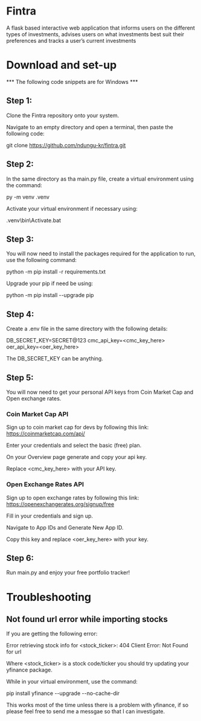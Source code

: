 # Fintra
A flask based interactive web application that informs users on the different types of investments, advises users on what investments best suit their preferences and tracks a user’s current investments

# Download and set-up

*** The following code snippets are for Windows ***

## Step 1:

Clone the Fintra repository onto your system. 

Navigate to an empty directory and open a terminal, then paste the following code:

git clone https://github.com/ndungu-kr/fintra.git

## Step 2:

In the same directory as tha main.py file, create a virtual environment using the command:

py -m venv .venv

Activate your virtual environment if necessary using:

.venv\bin\Activate.bat

## Step 3:

You will now need to install the packages required for the application to run, use the following command:

python -m pip install -r requirements.txt

Upgrade your pip if need be using:

python -m pip install --upgrade pip

## Step 4:

Create a .env file in the same directory with the following details:

DB_SECRET_KEY=SECRET@123
cmc_api_key=<cmc_key_here>
oer_api_key=<oer_key_here>

The DB_SECRET_KEY can be anything.

## Step 5:

You will now need to get your personal API keys from Coin Market Cap and Open exchange rates.

### Coin Market Cap API

Sign up to coin market cap for devs by following this link: https://coinmarketcap.com/api/

Enter your credentials and select the basic (free) plan.

On your Overview page generate and copy your api key.

Replace <cmc_key_here> with your API key.

### Open Exchange Rates API

Sign up to open exchange rates by following this link: https://openexchangerates.org/signup/free

Fill in your credentials and sign up.

Navigate to App IDs and Generate New App ID.

Copy this key and replace <oer_key_here> with your key.

## Step 6:

Run main.py and enjoy your free portfolio tracker!

# Troubleshooting

## Not found url error while importing stocks

If you are getting the following error:

Error retrieving stock info for <stock_ticker>: 404 Client Error: Not Found for url

Where <stock_ticker> is a stock code/ticker you should try updating your yfinance package.

While in your virtual environment, use the command:

pip install yfinance --upgrade --no-cache-dir

This works most of the time unless there is a problem with yfinance, if so please feel free to send me a messgae so that I can investigate.
